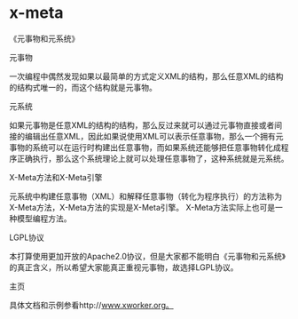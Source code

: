 x-meta
======
《元事物和元系统》

元事物

一次编程中偶然发现如果以最简单的方式定义XML的结构，那么任意XML的结构的结构式唯一的，而这个结构就是元事物。

元系统

如果元事物是任意XML的结构的结构，那么反过来就可以通过元事物直接或者间接的编辑出任意XML，因此如果说使用XML可以表示任意事物，那么一个拥有元事物的系统可以在运行时构建出任意事物，而如果系统还能够把任意事物转化成程序正确执行，那么这个系统理论上就可以处理任意事物了，这种系统就是元系统。

X-Meta方法和X-Meta引擎

元系统中构建任意事物（XML）和解释任意事物（转化为程序执行）的方法称为X-Meta方法，X-Meta方法的实现是X-Meta引擎。
X-Meta方法实际上也可是一种模型编程方法。

LGPL协议

本打算使用更加开放的Apache2.0协议，但是大家都不能明白《元事物和元系统》的真正含义，所以希望大家能真正重视元事物，故选择LGPL协议。

主页

具体文档和示例参看http://www.xworker.org。
